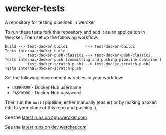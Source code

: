 # wercker-tests
A  repository for testing pipelines in wercker
 
To run these tests fork this repository and add it as an applicaiton in Wercker. Then set up the following workflow:

```
build --> test-docker-build1        --> test-docker-build2           Tests internal/docker-build
          test-docker-push-classic1 --> test-docker-push-classic2    Tests internal/docker-push (committing and pushing pipeline container)
          test-docker-scratch-push1 --> test-docker-scratch-push2    Tests internal/docker-scratch-push
```

Set the following environment variables in your workflow:
* `USERNAME` - Docker Hub username
* `PASSWORD` - Docker Hub password

Then run the `build` pipeline,  either manually (easier) or by making a token edit to your clone of this repo and pushing it.

See the [latest runs on app.wercker.com](https://app.wercker.com/nigeldeakin/wercker-tests/runs)

See the [latest runs on dev.wercker.com](https://dev.wercker.com/nigeldeakin/wercker-tests/runs)
